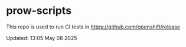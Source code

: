# prow-scripts

This repo is used to run CI tests in https://github.com/openshift/release

Updated: 13:05 May 08 2025
